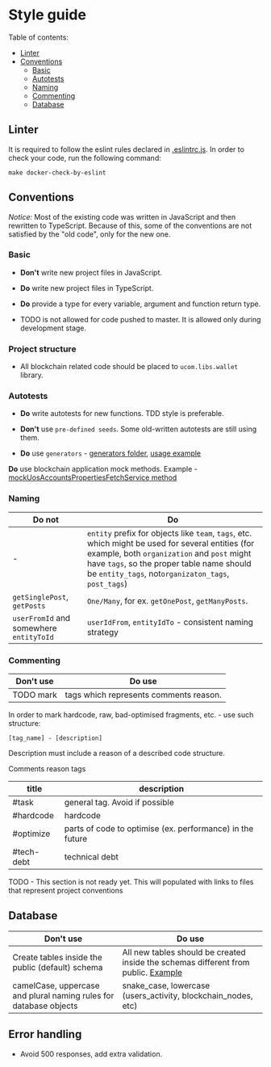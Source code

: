 # Style guide

Table of contents:
* [Linter](#linter)
* [Conventions](#conventions)
    * [Basic](#basic)
    * [Autotests](#autotests)
    * [Naming](#naming)
    * [Commenting](#commenting)
    * [Database](#database)
    


## Linter
It is required to follow the eslint rules declared in [.eslintrc.js](../.eslintrc.js). 
In order to check your code, run the following command:

```
make docker-check-by-eslint
```

## Conventions

*Notice:* Most of the existing code was written in JavaScript and then rewritten to TypeScript.
Because of this, some of the conventions are not satisfied by the "old code", only for the new one.

### Basic
* **Don't** write new project files in JavaScript.
* **Do** write new project files in TypeScript.
* **Do** provide a type for every variable, argument and function return type. 

* TODO is not allowed for code pushed to master. It is allowed only during development stage.

### Project structure
* All blockchain related code should be placed to `ucom.libs.wallet` library.


### Autotests
* **Do** write autotests for new functions. TDD style is preferable.

* **Don't** use `pre-defined seeds`. Some old-written autotests are still using them.
* **Do** use `generators` - [generators folder](../test/generators), [usage example](../test/integration/tags/tags-get.test.ts)

**Do** use blockchain application mock methods. Example - [mockUosAccountsPropertiesFetchService method](../test/integration/helpers/mock-helper.ts)

### Naming

Do not | Do 
--- | ---
- | `entity` prefix for objects like `team`, `tags`, etc. which might be used for several entities (for example, both `organization` and `post` might have `tags`, so the proper table name should be `entity_tags`, not`organizaton_tags`, `post_tags`)
`getSinglePost`, `getPosts` | `One/Many`, for ex. `getOnePost`, `getManyPosts`.
`userFromId` and somewhere `entityToId` | `userIdFrom`, `entityIdTo` - consistent naming strategy


### Commenting

Don't use | Do use
--- | ---
TODO mark | tags which represents comments reason.

In order to mark hardcode, raw, bad-optimised fragments, etc. - use such structure:
```
[tag_name] - [description]
```
Description must include a reason of a described code structure.

Comments reason tags

title | description
--- | ---
#task | general tag. Avoid if possible
#hardcode | hardcode
#optimize | parts of code to optimise (ex. performance) in the future
#tech-debt | technical debt

TODO - This section is not ready yet. This will populated with links to files that represent project conventions

## Database

Don't use | Do use
--- | ---
Create tables inside the public (default) schema | All new tables should be created inside the schemas different from public. [Example](../migrations_knex_monolith/20190401121234-create-table-blockchain-irreversible-traces.js)
camelCase, uppercase and plural naming rules for database objects | snake_case, lowercase (users_activity, blockchain_nodes, etc) 

## Error handling
* Avoid 500 responses, add extra validation.
